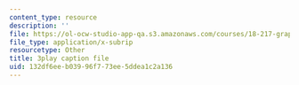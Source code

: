 ```yaml
---
content_type: resource
description: ''
file: https://ol-ocw-studio-app-qa.s3.amazonaws.com/courses/18-217-graph-theory-and-additive-combinatorics-fall-2019/132df6eeb03996f773ee5ddea1c2a136_oLwZFBZylUw.srt
file_type: application/x-subrip
resourcetype: Other
title: 3play caption file
uid: 132df6ee-b039-96f7-73ee-5ddea1c2a136
---
```

